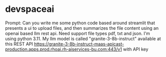 # devspaceai

Prompt: 
Can you write me some python code based around streamlit that presents a ui to upload files, and then summarizes the file content using an openai based llm rest api. Need support file types pdf, txt and json. I'm using python 3.11. My llm model is called "granite-3-8b-instruct" available at this REST API https://granite-3-8b-instruct-maas-apicast-production.apps.prod.rhoai.rh-aiservices-bu.com:443/v1 with API key <template>
